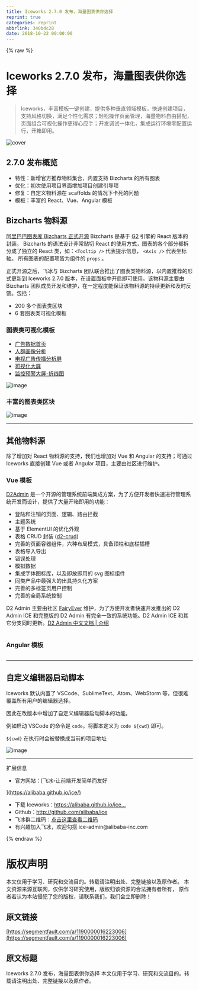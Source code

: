 ```yaml
---
title: Iceworks 2.7.0 发布，海量图表供你选择
reprint: true
categories: reprint
abbrlink: 340bdc28
date: 2018-10-22 00:00:00
---
```


{% raw %}

                    
<h1 id="articleHeader0">Iceworks 2.7.0 发布，海量图表供你选择</h1>
<blockquote>Iceworks，丰富模板一键创建，提供多种垂直领域模板，快速创建项目，支持风格切换，满足个性化需求；轻松操作页面管理，海量物料自由搭配，页面组合可视化操作更得心应手；开发调试一体化，集成运行环境零配置运行，开箱即用。</blockquote>
<p><span class="img-wrap"><img data-src="https://static.alili.tech/img/remote/1460000016223009?w=2848&amp;h=1408" src="https://static.alili.tech/img/remote/1460000016223009?w=2848&amp;h=1408" alt="cover" title="cover" style="cursor: pointer; display: inline;"></span></p>
<h2 id="articleHeader1">2.7.0 发布概览</h2>
<ul>
<li>特性：新增官方推荐物料集合，内置支持 Bizcharts 的所有图表</li>
<li>优化：初次使用项目界面增加项目创建引导项</li>
<li>修复：自定义物料源在 scaffolds 的情况下卡死的问题</li>
<li>模板：丰富的 React、Vue、Angular 模板</li>
</ul>
<h2 id="articleHeader2">Bizcharts 物料源</h2>
<p><a href="https://juejin.im/post/5b847de8f265da4340158800" rel="nofollow noreferrer" target="_blank">阿里巴巴图表库 Bizcharts 正式开源</a> Bizcharts 是基于 <a href="https://antv.alipay.com/zh-cn/g2/3.x/index.html" rel="nofollow noreferrer" target="_blank">G2</a> 引擎的 React 版本的封装。 Bizcharts 的语法设计非常贴切 React 的使用方式，图表的各个部分都拆分成了独立的 React 类，如：<code>&lt;Tooltip /&gt;</code> 代表提示信息， <code>&lt;Axis /&gt;</code> 代表坐标轴。 所有图表的配置项皆为组件的 <code>props</code> 。</p>
<p>正式开源之后，飞冰与 Bizcharts 团队联合推出了图表类物料源，以内置推荐的形式更新到 Iceworks 2.7.0 版本，在设置面板中开启即可使用。该物料源主要由 Bizcharts 团队成员开发和维护，在一定程度能保证该物料源的持续更新和及时反馈。包括：</p>
<ul>
<li>200 多个图表类区块</li>
<li>6 套图表类可视化模板</li>
</ul>
<h3 id="articleHeader3">图表类可视化模板</h3>
<ul>
<li><a href="https://g.alicdn.com/bizcharts-material/scaffold-ad/0.0.5/index.html#/" rel="nofollow noreferrer" target="_blank">广告数据首页</a></li>
<li><a href="https://g.alicdn.com/bizcharts-material/scaffold-cira-crowd/0.0.6/index.html#/" rel="nofollow noreferrer" target="_blank">人群画像分析</a></li>
<li><a href="https://g.alicdn.com/bizcharts-material/2016-olympic-nbc/0.0.6/index.html#/" rel="nofollow noreferrer" target="_blank">电视广告传播分析屏</a></li>
<li><a href="https://g.alicdn.com/bizcharts-material/scaffold-screen-demo/0.0.3/index.html#/" rel="nofollow noreferrer" target="_blank">可视化大屏</a></li>
<li><a href="https://g.alicdn.com/bizcharts-material/scaffold-screen-demo/0.0.3/index.html#/" rel="nofollow noreferrer" target="_blank">监控预警大屏-折线图</a></li>
</ul>
<p><span class="img-wrap"><img data-src="https://static.alili.tech/img/remote/1460000016223010?w=1908&amp;h=1368" src="https://static.segmentfault.com/v-5bbf1b3b/global/img/squares.svg" alt="image" title="image" style="cursor: pointer;"></span></p>
<h3 id="articleHeader4">丰富的图表类区块</h3>
<p><span class="img-wrap"><img data-src="https://static.alili.tech/img/remote/1460000016223011?w=1908&amp;h=1368" src="https://static.alili.tech/img/remote/1460000016223011?w=1908&amp;h=1368" alt="image" title="image" style="cursor: pointer; display: inline;"></span></p>
<hr>
<h2 id="articleHeader5">其他物料源</h2>
<p>除了增加对 React 物料源的支持，我们也增加对 Vue 和 Angular 的支持；可通过 Iceworks 直接创建 Vue 或者 Angular 项目，主要由社区进行维护。</p>
<h3 id="articleHeader6">Vue 模板</h3>
<p><a href="https://github.com/d2-projects/d2-admin" rel="nofollow noreferrer" target="_blank">D2Admin</a> 是一个开源的管理系统前端集成方案，为了方便开发者快速进行管理系统开发而设计，提供了大量开箱即用的功能：</p>
<ul>
<li>登陆和注销的页面、逻辑、路由拦截</li>
<li>主题系统</li>
<li>基于 ElementUI 的优化外观</li>
<li>表格 CRUD 封装 (<a href="https://github.com/d2-projects/d2-crud" rel="nofollow noreferrer" target="_blank">d2-crud</a>)</li>
<li>完善的页面容器组件，六种布局模式，具备顶栏和底栏插槽</li>
<li>表格导入导出</li>
<li>错误处理</li>
<li>模拟数据</li>
<li>集成字体图标库，以及即放即用的 svg 图标组件</li>
<li>同类产品中最强大的出具持久化方案</li>
<li>完善的多标签页用户控制</li>
<li>完善的全局系统控制</li>
</ul>
<p>D2 Admin 主要由社区 <a href="https://github.com/FairyEver" rel="nofollow noreferrer" target="_blank">FairyEver</a> 维护，为了方便开发者快速开发推出的 D2 Admin ICE 和完整版的 D2 Admin 有完全一致的系统功能。D2 Admin ICE 和其它分支同时更新。<a href="http://app.d3collection.cn/d2-admin-doc/lastest/zh/learn-guide/" rel="nofollow noreferrer" target="_blank">D2 Admin 中文文档 | 介绍</a></p>
<p><span class="img-wrap"><img data-src="https://static.alili.tech/img/remote/1460000016223012?w=1908&amp;h=1368" src="https://static.alili.tech/img/remote/1460000016223012?w=1908&amp;h=1368" alt="" title="" style="cursor: pointer; display: inline;"></span></p>
<h3 id="articleHeader7">Angular 模板</h3>
<p><span class="img-wrap"><img data-src="https://static.alili.tech/img/remote/1460000016223013?w=1908&amp;h=1368" src="https://static.alili.tech/img/remote/1460000016223013?w=1908&amp;h=1368" alt="" title="" style="cursor: pointer; display: inline;"></span></p>
<hr>
<h2 id="articleHeader8">自定义编辑器启动脚本</h2>
<p>Iceworks 默认内置了 VSCode、SublimeText、Atom、WebStorm 等，但很难覆盖所有用户的编辑器选择。</p>
<p>因此在改版本中增加了自定义编辑器启动脚本的功能。</p>
<p>例如启动 VSCode 的命令是 <code>code</code>，将脚本定义为 <code>code ${cwd}</code> 即可。</p>
<p><code>${cwd}</code> 在执行时会被替换成当前的项目地址</p>
<p><span class="img-wrap"><img data-src="https://static.alili.tech/img/remote/1460000016223014" src="https://static.alili.tech/img/remote/1460000016223014" alt="image" title="image" style="cursor: pointer; display: inline;"></span></p>
<hr>
<p>扩展信息</p>
<ul><li>官方网站：[飞冰-让前端开发简单而友好</li></ul>
<p>](<a href="https://alibaba.github.io/ice/)" rel="nofollow noreferrer" target="_blank">https://alibaba.github.io/ice/)</a></p>
<ul>
<li>下载 Iceworks：<a href="https://alibaba.github.io/ice/iceworks" rel="nofollow noreferrer" target="_blank">https://alibaba.github.io/ice...</a>
</li>
<li>Github：<a href="http://github.com/alibaba/ice" rel="nofollow noreferrer" target="_blank">http://github.com/alibaba/ice</a>
</li>
<li>飞冰群二维码：<a href="http://ice.alicdn.com/assets/images/qrcode.png" rel="nofollow noreferrer" target="_blank">点击这里查看二维码</a>
</li>
<li>有兴趣加入飞冰，欢迎勾搭 ice-admin@alibaba-inc.com</li>
</ul>

                
{% endraw %}

# 版权声明
本文仅用于学习、研究和交流目的。转载请注明出处、完整链接以及原作者。
本文资源来源互联网，仅供学习研究使用，版权归该资源的合法拥有者所有，
原作者若认为本站侵犯了您的版权，请联系我们，我们会立即删除！

## 原文链接
[https://segmentfault.com/a/1190000016223006](https://segmentfault.com/a/1190000016223006)

## 原文标题
Iceworks 2.7.0 发布，海量图表供你选择
本文仅用于学习、研究和交流目的。转载请注明出处、完整链接以及原作者。